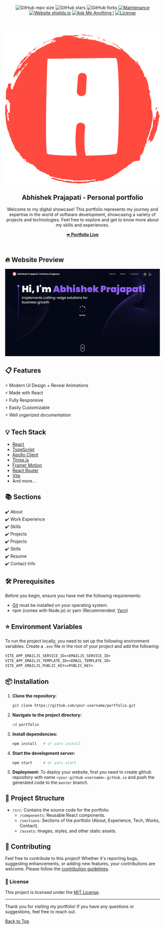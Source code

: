 <div align="center">
  
  ![GitHub repo size](https://img.shields.io/github/repo-size/abhishekprajapati29/portfolio)
  ![GitHub stars](https://img.shields.io/github/stars/abhishekprajapati29/portfolio?style=social)
  ![GitHub forks](https://img.shields.io/github/forks/abhishekprajapati29/portfolio?style=social)
  [![Maintenance](https://img.shields.io/badge/maintained-yes-green.svg)](https://github.com/abhishekprajapati29/portfolio/commits/main)
  [![Website shields.io](https://img.shields.io/badge/website-up-yellow)](https://abhishekprajapati.onrender.com/)
  [![Ask Me Anything !](https://img.shields.io/badge/ask%20me-linkedin-1abc9c.svg)](https://www.linkedin.com/in/abhishekprajapati29/)
  [![License](http://img.shields.io/:license-mit-blue.svg?style=flat-square)](http://badges.mit-license.org)

  <br />
  <br />
  
  <img src="./public/logo.svg" />

  <h2 align="center">Abhishek Prajapati - Personal portfolio</h2>

Welcome to my digital showcase! This portfolio represents my journey and expertise in the world of software development, showcasing a variety of projects and technologies. Feel free to explore and get to know more about my skills and experiences.

<a href="https://abhishekprajapati.onrender.com"><strong>➥ Portfolio Live</strong></a>

</div>

<br />

## 🔥 Website Preview
<img src="./public/abhishekprajapati.gif" width="900">

## 📋 Features
⚡️ Modern UI Design + Reveal Animations\
⚡️ Made with React\
⚡️ Fully Responsive\
⚡️ Easily Customizable\
⚡️ Well organized documentation

## 💡 Tech Stack
- [React](https://reactjs.org/)
- [TypeScript](https://www.typescriptlang.org/)
- [Apollo Client](https://www.apollographql.com/docs/react/)
- [Three.js](https://threejs.org/)
- [Framer Motion](https://www.framer.com/motion/)
- [React Router](https://reactrouter.com/)
- [Vite](https://vitejs.dev/)
- And more...

## 📚 Sections 
✔️ About\
✔️ Work Experience\
✔️ Skills \
✔️ Projects \
✔️ Projects \
✔️ Skills \
✔️ Resume\
✔️ Contact Info


## 🛠️ Prerequisites
Before you begin, ensure you have met the following requirements:

- [Git](https://git-scm.com/downloads "Download Git") must be installed on your operating system.
- npm (comes with Node.js) or yarn (Recommended: [Yarn](https://yarnpkg.com/))

## ⭐ Environment Variables
To run the project locally, you need to set up the following environment variables. Create a `.env` file in the root of your project and add the following:

```env
VITE_APP_EMAILJS_SERVICE_ID=<EMAILJS_SERVICE_ID>
VITE_APP_EMAILJS_TEMPLATE_ID=<EMAIL_TEMPLATE_ID>
VITE_APP_EMAILJS_PUBLIC_KEY=<PUBLIC_KEY>
```


## 📦 Installation
1. **Clone the repository:**

   ```bash
   git clone https://github.com/your-username/portfolio.git
   ```
   
2. **Navigate to the project directory:**

   ```bash
   cd portfolio
   ```
   
3. **Install dependencies:**

   ```bash
   npm install   # or yarn install
   ```
   
4. **Start the development server:**

   ```bash
   npm start     # or yarn start
   ```
   
4. **Deployment:**
   To deploy your website, first you need to create github repository with name `<your-github-username>.github.io` and push the generated code to the `master` branch.


## 📂 Project Structure
- `/src`: Contains the source code for the portfolio.
  - `/components`: Reusable React components.
  - `/sections`: Sections of the portfolio (About, Experience, Tech, Works, Contact).
  - `/assets`: Images, styles, and other static assets.

## 🤝 Contributing

Feel free to contribute to this project! Whether it's reporting bugs, suggesting enhancements, or adding new features, your contributions are welcome. Please follow the [contribution guidelines](CONTRIBUTING.md).

### 📝 License

This project is licensed under the [MIT License](LICENSE).

---

Thank you for visiting my portfolio! If you have any questions or suggestions, feel free to reach out.

[Back to Top](#abhishek-prajapatis-portfolio)
